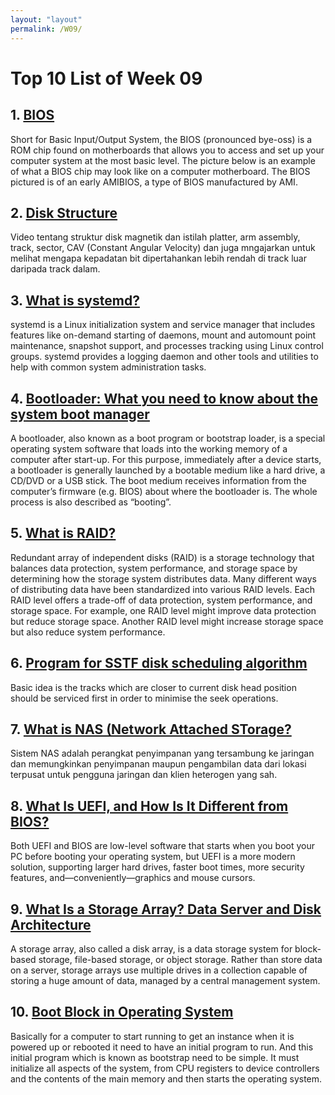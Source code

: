 ```yaml
---
layout: "layout"
permalink: /W09/
---
```


# Top 10 List of Week 09

## 1. [BIOS](https://www.computerhope.com/jargon/b/bios.htm)
Short for Basic Input/Output System, the BIOS (pronounced bye-oss) is a ROM chip found on motherboards that allows you to access and set up your computer system at the most basic level. The picture below is an example of what a BIOS chip may look like on a computer motherboard. The BIOS pictured is of an early AMIBIOS, a type of BIOS manufactured by AMI.

## 2. [Disk Structure](https://www.youtube.com/watch?v=s9G7-K8VCzk&feature=youtu.be)
Video tentang struktur disk magnetik dan istilah platter, arm assembly, track, sector, CAV (Constant Angular Velocity) dan juga mngajarkan untuk melihat mengapa kepadatan bit dipertahankan lebih rendah di track luar daripada track dalam.

## 3. [What is systemd?](https://www.linode.com/docs/guides/what-is-systemd/)
systemd is a Linux initialization system and service manager that includes features like on-demand starting of daemons, mount and automount point maintenance, snapshot support, and processes tracking using Linux control groups. systemd provides a logging daemon and other tools and utilities to help with common system administration tasks.

## 4. [Bootloader: What you need to know about the system boot manager](https://www.ionos.com/digitalguide/server/configuration/what-is-a-bootloader/)
A bootloader, also known as a boot program or bootstrap loader, is a special operating system software that loads into the working memory of a computer after start-up. For this purpose, immediately after a device starts, a bootloader is generally launched by a bootable medium like a hard drive, a CD/DVD or a USB stick. The boot medium receives information from the computer’s firmware (e.g. BIOS) about where the bootloader is. The whole process is also described as “booting”.

## 5. [What is RAID?](https://www.youtube.com/watch?v=Aa0RTgxJJy8)
Redundant array of independent disks (RAID) is a storage technology that balances data protection, system performance, and storage space by determining how the storage system distributes data. Many different ways of distributing data have been standardized into various RAID levels. Each RAID level offers a trade-off of data protection, system performance, and storage space. For example, one RAID level might improve data protection but reduce storage space. Another RAID level might increase storage space but also reduce system performance.

## 6. [Program for SSTF disk scheduling algorithm](https://www.geeksforgeeks.org/program-for-sstf-disk-scheduling-algorithm/)
Basic idea is the tracks which are closer to current disk head position should be serviced first in order to minimise the seek operations.

## 7. [What is NAS (Network Attached STorage?](https://www.seagate.com/id/id/tech-insights/what-is-nas-master-ti/)
Sistem NAS adalah perangkat penyimpanan yang tersambung ke jaringan dan memungkinkan penyimpanan maupun pengambilan data dari lokasi terpusat untuk pengguna jaringan dan klien heterogen yang sah.

## 8. [What Is UEFI, and How Is It Different from BIOS?](https://www.howtogeek.com/56958/htg-explains-how-uefi-will-replace-the-bios/)
Both UEFI and BIOS are low-level software that starts when you boot your PC before booting your operating system, but UEFI is a more modern solution, supporting larger hard drives, faster boot times, more security features, and—conveniently—graphics and mouse cursors.

## 9. [What Is a Storage Array? Data Server and Disk Architecture](https://www.dnsstuff.com/storage-array)
A storage array, also called a disk array, is a data storage system for block-based storage, file-based storage, or object storage. Rather than store data on a server, storage arrays use multiple drives in a collection capable of storing a huge amount of data, managed by a central management system.

## 10. [Boot Block in Operating System](https://www.geeksforgeeks.org/boot-block-in-operating-system/)
Basically for a computer to start running to get an instance when it is powered up or rebooted it need to have an initial program to run. And this initial program which is known as bootstrap need to be simple. It must initialize all aspects of the system, from CPU registers to device controllers and the contents of the main memory and then starts the operating system.
